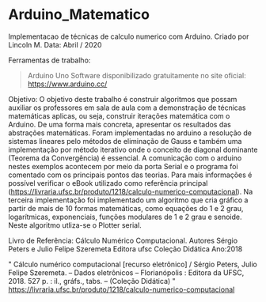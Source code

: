 # Arduino_Matematico
 Implementacao de técnicas de calculo numerico com Arduino.
 Criado por Lincoln M.
 Data: Abril / 2020
 
 Ferramentas de trabalho:
 > Arduino Uno
 > Software disponibilizado gratuitamente no site oficial: https://www.arduino.cc/
 
 
 Objetivo:
 O objetivo deste trabalho é construir algoritmos que possam auxiliar os professores em sala de aula com a demonstração de técnicas matemáticas aplicas, ou seja, construir iterações matemática com o Arduino. De uma forma mais concreta, apresentar os resultados das abstrações matemáticas.
 Foram implementadas no arduino a resolução de sistemas lineares pelo métodos de eliminação de Gauss e também uma implementação por método iterativo onde o conceito de diagonal dominante (Teorema da Convergência) é essencial. A comunicação com o arduino nestes exemplos acontecem por meio da porta Serial e o programa foi comentado com os principais pontos das teorias. Para mais informações é possível verificar o eBook utilizado como referência principal (https://livraria.ufsc.br/produto/1218/calculo-numerico-computacional).
 Na terceira implementação foi implementado um algoritmo que cria gráfico a partir de mais de 10 formas matemáticas, como equações do 1 e 2 grau, logarítmicas, exponenciais, funções modulares de 1 e 2 grau e senoide. Neste algoritmo utliza-se o Plotter serial.
 
 Livro de Referência: 
 Cálculo Numérico Computacional. 
 Autores Sérgio Peters e Julio Felipe Szeremeta
 Editora ufsc
 Coleção Didática
 Ano:2018

"
Cálculo numérico computacional [recurso eletrônico] / Sérgio Peters,
Julio Felipe Szeremeta. – Dados eletrônicos – Florianópolis : Editora da
UFSC, 2018.
527 p. : il., gráfs., tabs. – (Coleção Didática)
"	
https://livraria.ufsc.br/produto/1218/calculo-numerico-computacional
